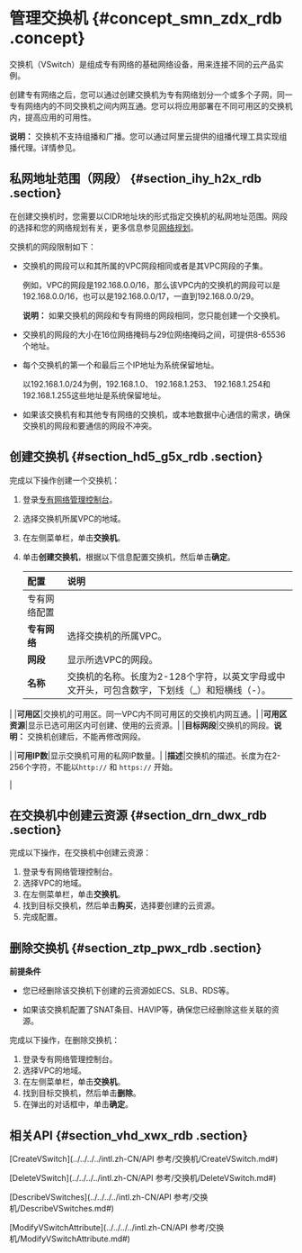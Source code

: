 # 管理交换机 {#concept_smn_zdx_rdb .concept}

交换机（VSwitch）是组成专有网络的基础网络设备，用来连接不同的云产品实例。

创建专有网络之后，您可以通过创建交换机为专有网络划分一个或多个子网，同一专有网络内的不同交换机之间内网互通。您可以将应用部署在不同可用区的交换机内，提高应用的可用性。

**说明：** 交换机不支持组播和广播。您可以通过阿里云提供的组播代理工具实现组播代理。详情参见。

## 私网地址范围（网段） {#section_ihy_h2x_rdb .section}

在创建交换机时，您需要以CIDR地址块的形式指定交换机的私网地址范围。网段的选择和您的网络规划有关，更多信息参见[网络规划](../../../../intl.zh-CN/最佳实践/网络规划.md#)。

交换机的网段限制如下：

-   交换机的网段可以和其所属的VPC网段相同或者是其VPC网段的子集。

    例如，VPC的网段是192.168.0.0/16，那么该VPC内的交换机的网段可以是192.168.0.0/16，也可以是192.168.0.0/17，一直到192.168.0.0/29。

    **说明：** 如果交换机的网段和专有网络的网段相同，您只能创建一个交换机。

-   交换机的网段的大小在16位网络掩码与29位网络掩码之间，可提供8-65536个地址。

-   每个交换机的第一个和最后三个IP地址为系统保留地址。

    以192.168.1.0/24为例，192.168.1.0、 192.168.1.253、 192.168.1.254和192.168.1.255这些地址是系统保留地址。

-   如果该交换机有和其他专有网络的交换机，或本地数据中心通信的需求，确保交换机的网段和要通信的网段不冲突。


## 创建交换机 {#section_hd5_g5x_rdb .section}

完成以下操作创建一个交换机：

1.  登录[专有网络管理控制台](https://vpcnext.console.aliyun.com)。
2.  选择交换机所属VPC的地域。
3.  在左侧菜单栏，单击**交换机**。
4.  单击**创建交换机**，根据以下信息配置交换机，然后单击**确定**。

    |配置|说明|
    |:-|:-|
    |专有网络配置|
    |**专有网络**|选择交换机的所属VPC。|
    |**网段**|显示所选VPC的网段。|
    |**名称**|交换机的名称。长度为2-128个字符，以英文字母或中文开头，可包含数字，下划线（\_）和短横线（-）。

|
    |**可用区**|交换机的可用区。同一VPC内不同可用区的交换机内网互通。|
    |**可用区资源**|显示已选可用区内可创建、使用的云资源。|
    |**目标网段**|交换机的网段。**说明：** 交换机创建后，不能再修改网段。

|
    |**可用IP数**|显示交换机可用的私网IP数量。|
    |**描述**|交换机的描述。长度为在2-256个字符，不能以`http://` 和 `https://` 开始。

|


## 在交换机中创建云资源 {#section_drn_dwx_rdb .section}

完成以下操作，在交换机中创建云资源：

1.  登录专有网络管理控制台。
2.  选择VPC的地域。
3.  在左侧菜单栏，单击**交换机**。
4.  找到目标交换机，然后单击**购买**，选择要创建的云资源。
5.  完成配置。

## 删除交换机 {#section_ztp_pwx_rdb .section}

**前提条件**

-   您已经删除该交换机下创建的云资源如ECS、SLB、RDS等。

-   如果该交换机配置了SNAT条目、HAVIP等，确保您已经删除这些关联的资源。


完成以下操作，在删除交换机：

1.  登录专有网络管理控制台。
2.  选择VPC的地域。
3.  在左侧菜单栏，单击**交换机**。
4.  找到目标交换机，然后单击**删除**。
5.  在弹出的对话框中，单击**确定**。

## 相关API {#section_vhd_xwx_rdb .section}

[CreateVSwitch](../../../../intl.zh-CN/API 参考/交换机/CreateVSwitch.md#)

[DeleteVSwitch](../../../../intl.zh-CN/API 参考/交换机/DeleteVSwitch.md#)

[DescribeVSwitches](../../../../intl.zh-CN/API 参考/交换机/DescribeVSwitches.md#)

[ModifyVSwitchAttribute](../../../../intl.zh-CN/API 参考/交换机/ModifyVSwitchAttribute.md#)

